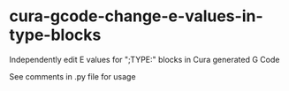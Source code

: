 # cura-gcode-change-e-values-in-type-blocks

Independently edit E values for ";TYPE:" blocks in Cura generated G Code

See comments in .py file for usage
